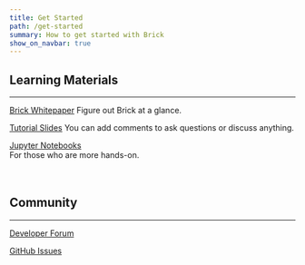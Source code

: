 ```yaml
---
title: Get Started
path: /get-started
summary: How to get started with Brick  
show_on_navbar: true
---
```


## Learning Materials  
---
[Brick Whitepaper][1]
Figure out Brick at a glance.
     
[Tutorial Slides][2]
You can add comments to ask questions or discuss anything.
     
[Jupyter Notebooks][3]     
For those who are more hands-on.
   
<br></br>
## Community  
---
[Developer Forum][4]   

[GitHub Issues][5]   

[1]: https://brickschema.org/docs/Brick-Leaflet.pdf
[2]: https://docs.google.com/presentation/d/1wgT5S8fgo13cqDPx7DbygWuqAhIp4uxAenP4oDsMaVI/edit?usp=sharing  
[3]: https://github.com/BuildSysUniformMetadata/brick-tutorial-buildsys2017
[4]: https://groups.google.com/d/forum/brickschema
[5]: https://github.com/BuildSysUniformMetadata/Brick/issues
